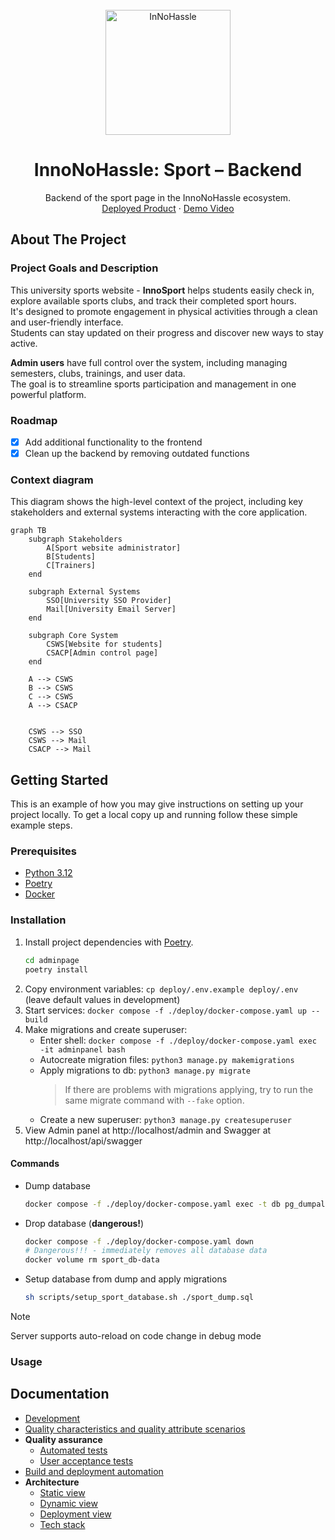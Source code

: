 <br />
<div align="center">
  <a href="https://innohassle.ru">
    <img alt="InNoHassle" height="200px" src="https://raw.githubusercontent.com/one-zero-eight/design/212a5c06590c4d469a0a894481c09915a4b1735f/logo/ing-white-outline-transparent.svg">
  </a>

  <h1 align="center">InnoNoHassle: Sport &ndash; Backend</h1>
  <p align="center">
    <p align="center">
    Backend of the sport page in the InnoNoHassle ecosystem. <br />
    <a href="https://frontend6-git-main-an11ys-projects.vercel.app">Deployed Product</a>
    &middot;
    <a href="https://disk.yandex.ru/i/iq12O5IXZ6lxLw">Demo Video</a>
  </p>
</div>

## About The Project
### Project Goals and Description

This university sports website - **InnoSport** helps students easily check in, explore available sports clubs, and track their completed sport hours.  
It's designed to promote engagement in physical activities through a clean and user-friendly interface.  
Students can stay updated on their progress and discover new ways to stay active.  

**Admin users** have full control over the system, including managing semesters, clubs, trainings, and user data.  
The goal is to streamline sports participation and management in one powerful platform.

### Roadmap

- [x] Add additional functionality to the frontend
- [x] Clean up the backend by removing outdated functions

### Context diagram

This diagram shows the high-level context of the project, including key stakeholders and external systems interacting with the core application.

```mermaid
graph TB
    subgraph Stakeholders
        A[Sport website administrator]
        B[Students]
        C[Trainers]
    end

    subgraph External Systems
        SSO[University SSO Provider]
        Mail[University Email Server]
    end

    subgraph Core System
        CSWS[Website for students]
        CSACP[Admin control page]
    end

    A --> CSWS
    B --> CSWS
    C --> CSWS
    A --> CSACP


    CSWS --> SSO
    CSWS --> Mail
    CSACP --> Mail
```

## Getting Started

This is an example of how you may give instructions on setting up your project locally. To get a local copy up and running follow these simple example steps.

### Prerequisites
- [Python 3.12](https://www.python.org/downloads/)
- [Poetry](https://python-poetry.org/docs/)
- [Docker](https://docs.docker.com/engine/install/)

### Installation
1. Install project dependencies with [Poetry](https://python-poetry.org/docs/cli/#options-2).
   ```bash
   cd adminpage
   poetry install
   ```
2. Copy environment variables: `cp deploy/.env.example deploy/.env` (leave default values in development)
3. Start services: `docker compose -f ./deploy/docker-compose.yaml up --build`
4. Make migrations and create superuser:
   - Enter shell: `docker compose -f ./deploy/docker-compose.yaml exec -it adminpanel bash`
   - Autocreate migration files: `python3 manage.py makemigrations`
   - Apply migrations to db: `python3 manage.py migrate`
     > If there are problems with migrations applying, try to run the same migrate command with `--fake` option.
   - Create a new superuser: `python3 manage.py createsuperuser`
5. View Admin panel at http://localhost/admin and Swagger at http://localhost/api/swagger

#### Commands

- Dump database
  ```bash
  docker compose -f ./deploy/docker-compose.yaml exec -t db pg_dumpall -c -U user > ./sport_dump.sql
  ```
- Drop database (**dangerous!**)
  ```bash
  docker compose -f ./deploy/docker-compose.yaml down
  # Dangerous!!! - immediately removes all database data
  docker volume rm sport_db-data
  ```
- Setup database from dump and apply migrations
  ```bash
  sh scripts/setup_sport_database.sh ./sport_dump.sql
  ```

> [!NOTE]
> Server supports auto-reload on code change in debug mode

### Usage

## Documentation

- [Development](CONTRIBUTING.md)
- [Quality characteristics and quality attribute scenarios](docs/quality-assurance/quality-attribute-scenarios.md)
- **Quality assurance**
    - [Automated tests](docs/quality-assurance/automated-tests.md)
    - [User acceptance tests](docs/quality-assurance/user-acceptance-tests.md)
- [Build and deployment automation](docs/automation/continuous-integration.md)
- **Architecture**
    - [Static view](docs/architecture/static-view/static-view.md)
    - [Dynamic view](docs/architecture/dynamic-view/dynamic-view.md)
    - [Deployment view](docs/architecture/deployment-view)
    - [Tech stack](docs/architecture/architecture.md)
